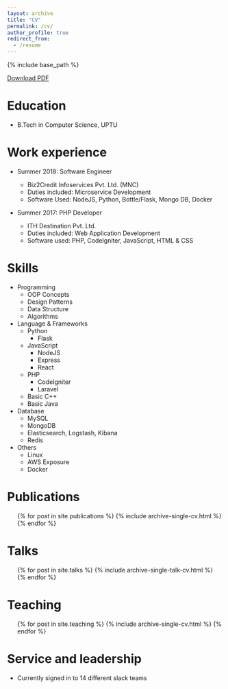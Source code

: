 ```yaml
---
layout: archive
title: "CV"
permalink: /cv/
author_profile: true
redirect_from:
  - /resume
---
```


{% include base_path %}

<a href="/files/Saket Anand CV v1.2.pdf">Download PDF</a>

Education
======
* B.Tech in Computer Science, UPTU 

Work experience
======
* Summer 2018: Software Engineer
  * Biz2Credit Infoservices Pvt. Ltd. (MNC)
  * Duties included: Microservice Development
  * Software Used: NodeJS, Python, Bottle/Flask, Mongo DB, Docker

* Summer 2017: PHP Developer
  * ITH Destination Pvt. Ltd.
  * Duties included: Web Application Development
  * Software used: PHP, CodeIgniter, JavaScript, HTML & CSS
  
Skills
======
* Programming
  * OOP Concepts
  * Design Patterns
  * Data Structure
  * Algorithms
* Language & Frameworks
  * Python
    * Flask
  * JavaScript
    * NodeJS
    * Express
    * React
  * PHP
    * CodeIgniter
    * Laravel
  * Basic C++
  * Basic Java
* Database
  * MySQL
  * MongoDB
  * Elasticsearch, Logstash, Kibana 
  * Redis
* Others
  * Linux
  * AWS Exposure
  * Docker

Publications
======
  <ul>{% for post in site.publications %}
    {% include archive-single-cv.html %}
  {% endfor %}</ul>
  
Talks
======
  <ul>{% for post in site.talks %}
    {% include archive-single-talk-cv.html %}
  {% endfor %}</ul>
  
Teaching
======
  <ul>{% for post in site.teaching %}
    {% include archive-single-cv.html %}
  {% endfor %}</ul>
  
Service and leadership
======
* Currently signed in to 14 different slack teams
